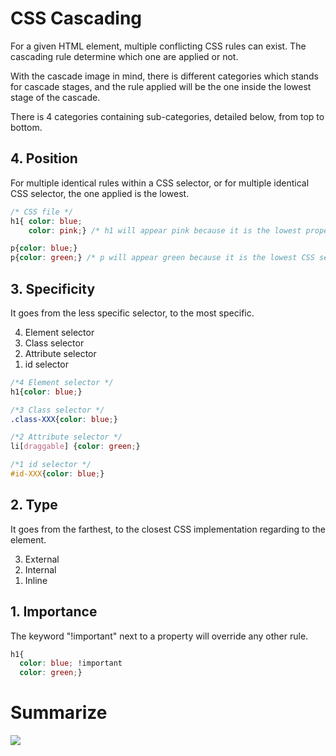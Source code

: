 # CSS Cascading

For a given HTML element, multiple conflicting CSS rules can exist. The cascading rule determine which one are applied or not.

With the cascade image in mind, there is different categories which stands for cascade stages, and the rule applied will be the one inside the lowest stage of the cascade.

There is 4 categories containing sub-categories, detailed below, from top to bottom.

## 4. Position

For multiple identical rules within a CSS selector, or for multiple identical CSS selector, the one applied is the lowest.
```css
/* CSS file */
h1{ color: blue;
    color: pink;} /* h1 will appear pink because it is the lowest property within the selector 'h1' */

p{color: blue;}
p{color: green;} /* p will appear green because it is the lowest CSS selector 'p' */
```
## 3. Specificity
It goes from the less specific selector, to the most specific.

<ol>
    <li value="4">Element selector</li>
    <li value="3">Class selector</li>
    <li value="2">Attribute selector</li>
    <li value="1">id selector</li>
</ol>

```css
/*4 Element selector */
h1{color: blue;}

/*3 Class selector */
.class-XXX{color: blue;}

/*2 Attribute selector */
li[draggable] {color: green;}

/*1 id selector */
#id-XXX{color: blue;}
```
## 2. Type
It goes from the farthest, to the closest CSS implementation regarding to the element.
<ol>
    <li value="3">External</li>
    <li value="2">Internal</li>
    <li value="1">Inline</li>
</ol>

## 1. Importance
The keyword "!important" next to a property will override any other rule.

```css
h1{
  color: blue; !important
  color: green;}
```

# Summarize
<img src="../images/css_cascading.png">
